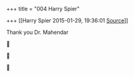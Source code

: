 +++
title = "004 Harry Spier"

+++
[[Harry Spier	2015-01-29, 19:36:01 [Source](https://groups.google.com/g/samskrita/c/ER_O99vTpwA)]]



Thank you Dr. Mahendar

  







